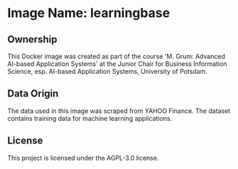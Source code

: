 # Image Name: learningbase

## Ownership
This Docker image was created as part of the course 'M. Grum: Advanced AI-based Application Systems' at the Junior Chair for Business Information Science, esp. AI-based Application Systems, University of Potsdam.

## Data Origin
The data used in this image was scraped from YAHOO Finance. The dataset contains training data for machine learning applications.

## License
This project is licensed under the AGPL-3.0 license.
